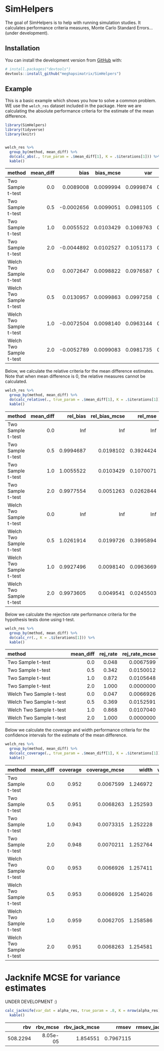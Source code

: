 
<!-- README.md is generated from README.Rmd. Please edit that file -->

# SimHelpers

<!-- badges: start -->

<!-- badges: end -->

The goal of SimHelpers is to help with running simulation studies. It
calculates performance criteria measures, Monte Carlo Standard
Errors…(under development).

## Installation

You can install the development version from
[GitHub](https://github.com/) with:

``` r
# install.packages("devtools")
devtools::install_github("meghapsimatrix/SimHelpers")
```

## Example

This is a basic example which shows you how to solve a common problem.
WE use the `welch_res` dataset included in the package. Here we are
calculating the absolute performance criteria for the estimate of the
mean difference.

``` r
library(SimHelpers)
library(tidyverse)
library(knitr)


welch_res %>%
  group_by(method, mean_diff) %>%
  do(calc_abs(., true_param = .$mean_diff[1], K = .$iterations[1])) %>%
  kable()
```

| method                  | mean\_diff |        bias | bias\_mcse |       var | var\_mcse |       mse | mse\_mcse |      rmse | rmse\_mcse |
| :---------------------- | ---------: | ----------: | ---------: | --------: | --------: | --------: | --------: | --------: | ---------: |
| Two Sample t-test       |        0.0 |   0.0089008 |  0.0099994 | 0.0999874 | 0.0042486 | 0.1000667 | 0.0042500 | 0.3163332 |  0.0067175 |
| Two Sample t-test       |        0.5 | \-0.0002656 |  0.0099051 | 0.0981105 | 0.0043971 | 0.0981106 | 0.0043969 | 0.3132261 |  0.0070187 |
| Two Sample t-test       |        1.0 |   0.0055522 |  0.0103429 | 0.1069763 | 0.0047303 | 0.1070071 | 0.0047342 | 0.3271194 |  0.0072362 |
| Two Sample t-test       |        2.0 | \-0.0044892 |  0.0102527 | 0.1051173 | 0.0046796 | 0.1051375 | 0.0046819 | 0.3242491 |  0.0072196 |
| Welch Two Sample t-test |        0.0 |   0.0072647 |  0.0098822 | 0.0976587 | 0.0042312 | 0.0977115 | 0.0042348 | 0.3125884 |  0.0067738 |
| Welch Two Sample t-test |        0.5 |   0.0130957 |  0.0099863 | 0.0997258 | 0.0041311 | 0.0998973 | 0.0041468 | 0.3160654 |  0.0065600 |
| Welch Two Sample t-test |        1.0 | \-0.0072504 |  0.0098140 | 0.0963144 | 0.0043984 | 0.0963669 | 0.0043896 | 0.3104303 |  0.0070702 |
| Welch Two Sample t-test |        2.0 | \-0.0052789 |  0.0099083 | 0.0981735 | 0.0044486 | 0.0982013 | 0.0044465 | 0.3133709 |  0.0070946 |

Below, we calculate the relative criteria for the mean difference
estimates. Note that when mean difference is 0, the relative measures
cannot be calculated.

``` r
welch_res %>%
  group_by(method, mean_diff) %>%
  do(calc_relative(., true_param = .$mean_diff[1], K = .$iterations[1])) %>%
  kable()
```

| method                  | mean\_diff | rel\_bias | rel\_bias\_mcse |  rel\_mse | rel\_mse\_mcse |
| :---------------------- | ---------: | --------: | --------------: | --------: | -------------: |
| Two Sample t-test       |        0.0 |       Inf |             Inf |       Inf |      0.0000000 |
| Two Sample t-test       |        0.5 | 0.9994687 |       0.0198102 | 0.3924424 |      0.0021984 |
| Two Sample t-test       |        1.0 | 1.0055522 |       0.0103429 | 0.1070071 |      0.0047342 |
| Two Sample t-test       |        2.0 | 0.9977554 |       0.0051263 | 0.0262844 |      0.0093637 |
| Welch Two Sample t-test |        0.0 |       Inf |             Inf |       Inf |      0.0000000 |
| Welch Two Sample t-test |        0.5 | 1.0261914 |       0.0199726 | 0.3995894 |      0.0020734 |
| Welch Two Sample t-test |        1.0 | 0.9927496 |       0.0098140 | 0.0963669 |      0.0043896 |
| Welch Two Sample t-test |        2.0 | 0.9973605 |       0.0049541 | 0.0245503 |      0.0088929 |

Below we calculate the rejection rate performance criteria for the
hypothesis tests done using t-test.

``` r
welch_res %>%
  group_by(method, mean_diff) %>%
  do(calc_rr(., K = .$iterations[1])) %>%
  kable()
```

| method                  | mean\_diff | rej\_rate | rej\_rate\_mcse |
| :---------------------- | ---------: | --------: | --------------: |
| Two Sample t-test       |        0.0 |     0.048 |       0.0067599 |
| Two Sample t-test       |        0.5 |     0.342 |       0.0150012 |
| Two Sample t-test       |        1.0 |     0.872 |       0.0105648 |
| Two Sample t-test       |        2.0 |     1.000 |       0.0000000 |
| Welch Two Sample t-test |        0.0 |     0.047 |       0.0066926 |
| Welch Two Sample t-test |        0.5 |     0.369 |       0.0152591 |
| Welch Two Sample t-test |        1.0 |     0.868 |       0.0107040 |
| Welch Two Sample t-test |        2.0 |     1.000 |       0.0000000 |

Below we calculate the coverage and width performance criteria for the
confidence intervals for the estimate of the mean difference.

``` r
welch_res %>%
  group_by(method, mean_diff) %>%
  do(calc_coverage(., true_param = .$mean_diff[1], K = .$iterations[1])) %>%
  kable()
```

| method                  | mean\_diff | coverage | coverage\_mcse |    width | width\_mcse |
| :---------------------- | ---------: | -------: | -------------: | -------: | ----------: |
| Two Sample t-test       |        0.0 |    0.952 |      0.0067599 | 1.246972 |   0.0033816 |
| Two Sample t-test       |        0.5 |    0.951 |      0.0068263 | 1.252593 |   0.0033538 |
| Two Sample t-test       |        1.0 |    0.943 |      0.0073315 | 1.252228 |   0.0033152 |
| Two Sample t-test       |        2.0 |    0.948 |      0.0070211 | 1.252764 |   0.0032775 |
| Welch Two Sample t-test |        0.0 |    0.953 |      0.0066926 | 1.257411 |   0.0033893 |
| Welch Two Sample t-test |        0.5 |    0.953 |      0.0066926 | 1.254026 |   0.0033805 |
| Welch Two Sample t-test |        1.0 |    0.959 |      0.0062705 | 1.258586 |   0.0033484 |
| Welch Two Sample t-test |        2.0 |    0.951 |      0.0068263 | 1.254581 |   0.0033210 |

# Jacknife MCSE for variance estimates

UNDER DEVELOPMENT
:)

``` r
calc_jacknife(var_dat = alpha_res, true_param = .8, K = nrow(alpha_res)) %>%
  kable()
```

|      rbv | rbv\_mcse | rbv\_jack\_mcse |     rmsev | rmsev\_jack\_mcse |
| -------: | --------: | --------------: | --------: | ----------------: |
| 508.2294 |  8.05e-05 |        1.854551 | 0.7967115 |           2.5e-06 |
